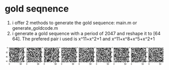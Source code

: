 # gold seqnence

1. i offer 2 methods to generate the gold sequence: main.m or generate_goldcode.m
2. i generate a gold sequence with a period of 2047 and reshape it to [64 64]. The prefered pair i used is x^11+x^2+1 and x^11+x^8+x^5+x^2+1


![goldcode](https://github.com/yydlmzyz/gold-seqnence/blob/master/goldcode.PNG)




